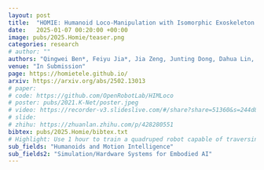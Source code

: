 ```yaml
---
layout: post
title:  "HOMIE: Humanoid Loco-Manipulation with Isomorphic Exoskeleton Cockpit"
date:   2025-01-07 00:20:00 +00:00
image: pubs/2025.Homie/teaser.png
categories: research
# author: ""
authors: "Qingwei Ben*, Feiyu Jia*, Jia Zeng, Junting Dong, Dahua Lin, <strong>Jiangmiao Pang</strong>"
venue: "In Submission"
page: https://homietele.github.io/
arxiv: https://arxiv.org/abs/2502.13013
# paper: 
# code: https://github.com/OpenRobotLab/HIMLoco
# poster: pubs/2021.K-Net/poster.jpeg
# video: https://recorder-v3.slideslive.com/#/share?share=51360&s=244d89a2-1418-4fd5-89fe-dc9616fc6efd
# slide:
# zhihu: https://zhuanlan.zhihu.com/p/428280551
bibtex: pubs/2025.Homie/bibtex.txt
# Highlight: Use 1 hour to train a quadruped robot capable of traversing any terrain under any disturbances in the open world.
sub_fields: "Humanoids and Motion Intelligence"
sub_fields2: "Simulation/Hardware Systems for Embodied AI"
---
```

